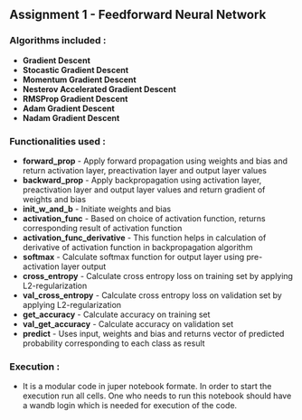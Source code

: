 ## Assignment 1 - Feedforward Neural Network

### Algorithms included :
* **Gradient Descent**
* **Stocastic Gradient Descent**
* **Momentum Gradient Descent**
* **Nesterov Accelerated Gradient Descent**
* **RMSProp Gradient Descent**
* **Adam Gradient Descent**
* **Nadam Gradient Descent**

### Functionalities used :
* **forward_prop** - Apply forward propagation using weights and bias and return activation layer, preactivation layer and output layer values
* **backward_prop** - Apply backpropagation using activation layer, preactivation layer and output layer values and return gradient of weights and bias
* **init_w_and_b** - Initiate weights and bias
* **activation_func** - Based on choice of activation function, returns corresponding result of activation function
* **activation_func_derivative** - This function helps in calculation of derivative of activation function in backpropagation algorithm
* **softmax** - Calculate softmax function for output layer using pre-activation layer output
* **cross_entropy** - Calculate cross entropy loss on training set by applying L2-regularization
* **val_cross_entropy** - Calculate cross entropy loss on validation set by applying L2-regularization
* **get_accuracy** - Calculate accuracy on training set
* **val_get_accuracy** - Calculate accuracy on validation set
* **predict** - Uses input, weights and bias and returns vector of predicted probability corresponding to each class as result

### Execution :
* It is a modular code in juper notebook formate. In order to start the execution run all cells. One who needs to run this notebook should have a wandb login which is needed for execution of the code.
